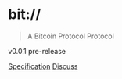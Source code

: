 # bit://

> A Bitcoin Protocol Protocol

<span>v0.0.1 pre-release</span>

[Specification](#bit)
[Discuss](https://github.com/interplanaria/bit/issues)
